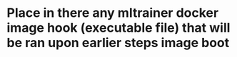 # Place in there any mltrainer docker image hook (executable file) that will be ran upon earlier steps image boot
